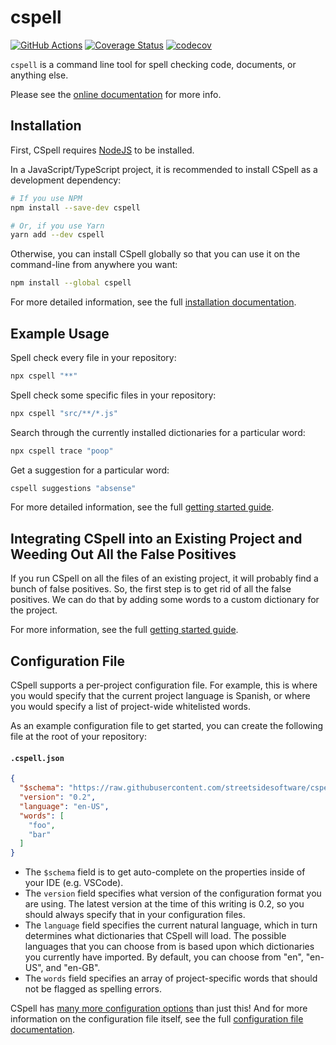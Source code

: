 # cspell

[![GitHub Actions](https://github.com/streetsidesoftware/cspell/actions/workflows/test.yml/badge.svg?branch=main)](https://github.com/streetsidesoftware/cspell/actions)
[![Coverage Status](https://coveralls.io/repos/github/streetsidesoftware/cspell/badge.svg?branch=main)](https://coveralls.io/github/streetsidesoftware/cspell?branch=main)
[![codecov](https://codecov.io/gh/streetsidesoftware/cspell/branch/main/graph/badge.svg?token=Dr4fi2Sy08)](https://codecov.io/gh/streetsidesoftware/cspell)

`cspell` is a command line tool for spell checking code, documents, or anything else.

Please see the [online documentation](https://cspell.org/) for more info.

## Installation

First, CSpell requires [NodeJS](https://nodejs.org/en/download/) to be installed.

In a JavaScript/TypeScript project, it is recommended to install CSpell as a development dependency:

```sh
# If you use NPM
npm install --save-dev cspell

# Or, if you use Yarn
yarn add --dev cspell
```

Otherwise, you can install CSpell globally so that you can use it on the command-line from anywhere you want:

```sh
npm install --global cspell
```

For more detailed information, see the full [installation documentation](https://cspell.org/docs/installation/).

## Example Usage

Spell check every file in your repository:

```sh
npx cspell "**"
```

Spell check some specific files in your repository:

```sh
npx cspell "src/**/*.js"
```

Search through the currently installed dictionaries for a particular word:

```sh
npx cspell trace "poop"
```

Get a suggestion for a particular word:

<!-- cspell:ignore absense -->

```sh
cspell suggestions "absense"
```

For more detailed information, see the full [getting started guide](https://cspell.org/docs/getting-started/).

## Integrating CSpell into an Existing Project and Weeding Out All the False Positives

If you run CSpell on all the files of an existing project, it will probably find a bunch of false positives. So, the first step is to get rid of all the false positives. We can do that by adding some words to a custom dictionary for the project.

For more information, see the full [getting started guide](https://cspell.org/docs/getting-started/).

## Configuration File

CSpell supports a per-project configuration file. For example, this is where you would specify that the current project language is Spanish, or where you would specify a list of project-wide whitelisted words.

As an example configuration file to get started, you can create the following file at the root of your repository:

#### **`.cspell.json`** <!-- markdownlint-disable MD001 -->

```json
{
  "$schema": "https://raw.githubusercontent.com/streetsidesoftware/cspell/main/cspell.schema.json",
  "version": "0.2",
  "language": "en-US",
  "words": [
    "foo",
    "bar"
  ]
}
```

- The `$schema` field is to get auto-complete on the properties inside of your IDE (e.g. VSCode).
- The `version` field specifies what version of the configuration format you are using. The latest version at the time of this writing is 0.2, so you should always specify that in your configuration files.
- The `language` field specifies the current natural language, which in turn determines what dictionaries that CSpell will load. The possible languages that you can choose from is based upon which dictionaries you currently have imported. By default, you can choose from "en", "en-US", and "en-GB".
- The `words` field specifies an array of project-specific words that should not be flagged as spelling errors.

CSpell has [many more configuration options](../../docs/types/cspell-types/interfaces/CSpellSettings.md) than just this! And for more information on the configuration file itself, see the full [configuration file documentation](https://cspell.org/docs/configuration-file/).
